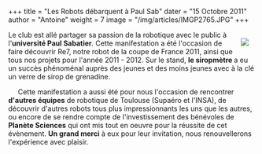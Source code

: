 +++
title = "Les Robots débarquent à Paul Sab"
dater = "15 Octobre 2011"
author = "Antoine"
weight = 7
image = "/img/articles/IMGP2765.JPG"
+++

<p>
	<a href="/img/articles/IMGP2765.JPG"><img src="/img/articles/IMGP2765_medium.JPG" style="float:right;margin:15px" /></a>Le club est all&eacute; partager sa passion de la robotique avec le public &agrave; l&#39;<strong>universit&eacute; Paul Sabatier</strong>. Cette manifestation a &eacute;t&eacute; l&#39;occasion de faire d&eacute;couvrir Re7, notre robot de la coupe de France 2011, ainsi que tous nos projets pour l&#39;ann&eacute;e 2011 - 2012. Sur le stand, <strong>le siropm&egrave;tre </strong>a eu un succ&egrave;s ph&eacute;nom&eacute;nal aupr&egrave;s des jeunes et des moins jeunes avec &agrave; la cl&eacute; un verre de sirop de grenadine.</p>
<p>
	&nbsp; &nbsp; &nbsp;Cette manifestation a aussi &eacute;t&eacute; pour nous l&#39;occasion de rencontrer <strong>d&#39;autres &eacute;quipes</strong> de robotique de Toulouse (Supa&eacute;ro et l&#39;INSA), de d&eacute;couvrir d&#39;autres robots tous plus impressionnants les uns que les autres, ou encore de se rendre compte de l&#39;investissement des b&eacute;n&eacute;voles de<strong> Plan&egrave;te Sciences</strong> qui ont mis tout en oeuvre pour la r&eacute;ussite de cet &eacute;v&egrave;nement. <strong>Un grand merci</strong> &agrave; eux pour leur invitation, nous renouvellerons l&#39;exp&eacute;rience avec plaisir.</p>
